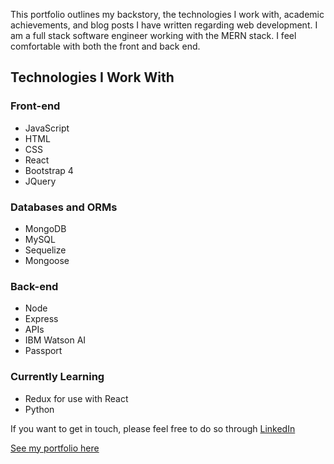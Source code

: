 This portfolio outlines my backstory, the technologies I work with, academic achievements, and blog posts I have written regarding web development. I am a full stack software engineer working with the MERN stack. I feel comfortable with both the front and back end. 

## Technologies I Work With

### Front-end
* JavaScript
* HTML
* CSS
* React
* Bootstrap 4
* JQuery

### Databases and ORMs
* MongoDB
* MySQL
* Sequelize
* Mongoose

### Back-end
* Node
* Express
* APIs
* IBM Watson AI
* Passport

### Currently Learning
* Redux for use with React
* Python

If you want to get in touch, please feel free to do so through [LinkedIn](https://www.linkedin.com/in/falon-darville/)

[See my portfolio here](https://falondarville.io/)

